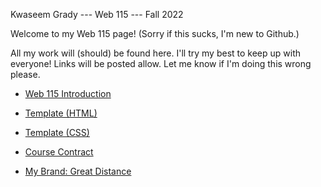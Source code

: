 Kwaseem Grady --- Web 115 --- Fall 2022

Welcome to my Web 115 page! (Sorry if this sucks, I'm new to Github.)

All my work will (should) be found here. I'll try my best to keep up with everyone! Links will
be posted allow. Let me know if I'm doing this wrong please.

+ [Web 115 Introduction](https://kgrady689.github.io/index/web115/intro/introduction.html) 

+ [Template (HTML)](https://kgrady689.github.io/index/web115/template.html) 

+ [Template (CSS)](https://kgrady689.github.io/index/web115/template.html) 

+ [Course Contract](https://kgrady689.github.io/index/web115/coursecontract.html)

+ [My Brand: Great Distance](https://kgrady689.github.io/index/web115/greatdistance/home.htm)
